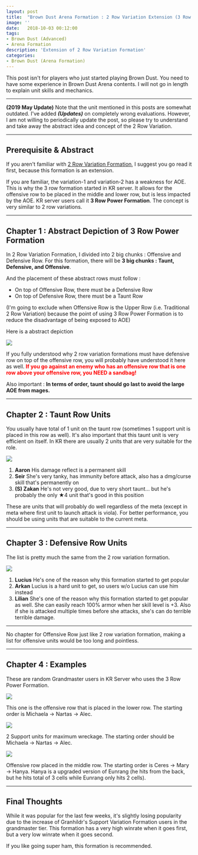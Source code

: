 ```yaml
---
layout: post
title:  "Brown Dust Arena Formation : 2 Row Variation Extension (3 Row Power Formation)"
image: ''
date:   2018-10-03 00:12:00
tags:
- Brown Dust (Advanced)
- Arena Formation
description: 'Extension of 2 Row Variation Formation'
categories:
- Brown Dust (Arena Formation)
---
```


This post isn't for players who just started playing Brown Dust. You need to have some experience in Brown Dust Arena contents. I will not go in length to explain unit skills and mechanics.

---

**(2019 May Update)**
Note that the unit mentioned in this posts are somewhat outdated. I've added ***(Updates)*** on completely wrong evaluations. However, I am not willing to periodically update the post, so please try to understand and take away the abstract idea and concept of the 2 Row Variation.

---


## Prerequisite & Abstract

If you aren't familiar with [2 Row Variation Formation](https://jinwooooo.github.io/jinwooooo-blog/browndust-arena-formation-2-row-variation/), I suggest you go read it first, because this formation is an extension.

If you are familiar, the variation-1 and variation-2 has a weakness for AOE. This is why the 3 row formation started in KR server. It allows for the offensive row to be placed in the middle and lower row, but is less impacted by the AOE. KR server users call it **3 Row Power Formation**. The concept is very similar to 2 row variations.

---

## Chapter 1 : Abstract Depiction of 3 Row Power Formation

In 2 Row Variation Formation, I divided into 2 big chunks : Offensive and Defensive Row. For this formation, there will be **3 big chunks : Taunt, Defensive, and Offensive**.

And the placement of these abstract rows must follow :

* On top of Offensive Row, there must be a Defensive Row
* On top of Defensive Row, there must be a Taunt Row

(I'm going to exclude when Offensive Row is the Upper Row (i.e. Traditional 2 Row Variation) because the point of using 3 Row Power Formation is to reduce the disadvantage of being exposed to AOE)

Here is a abstract depiction

<img src="../uploads/browndust-3-row-power-formation-abstract-sample.jpg">

If you fully understood why 2 row variation formations must have defensive row on top of the offensive row, you will probably have understood it here as well. <span style="color:red">**If you go against an enemy who has an offensive row that is one row above your offensive row, you NEED a sandbag!**</span>

Also important : **In terms of order, taunt should go last to avoid the large AOE from mages.**

---

## Chapter 2 : Taunt Row Units

You usually have total of 1 unit on the taunt row (sometimes 1 support unit is placed in this row as well). It's also important that this taunt unit is very efficient on itself. In KR there are usually 2 units that are very suitable for the role.

<img src="../uploads/browndust-3-row-power-formation-taunt-unit-example.jpg">

1. **Aaron** His damage reflect is a permanent skill
2. **Seir** She's very tanky, has immunity before attack, also has a dmg/curse skill that's permanently on
3. **(S) Zakan** He's not very good, due to very short taunt... but he's probably the only ★4 unit that's good in this position

These are units that will probably do well regardless of the meta (except in meta where first unit to launch attack is viola). For better performance, you should be using units that are suitable to the current meta.

---

## Chapter 3 : Defensive Row Units

The list is pretty much the same from the 2 row variation formation.

<img src="../uploads/browndust-3-row-power-formation-defensive-unit-example.jpg">

1. **Lucius** He's one of the reason why this formation started to get popular
2. **Arkan** Lucius is a hard unit to get, so users w/o Lucius can use him instead
3. **Lilian** She's one of the reason why this formation started to get popular as well. She can easily reach 100% armor when her skill level is +3. Also if she is attacked multiple times before she attacks, she's can do terrible terrible damage.

---

No chapter for Offensive Row just like 2 row variation formation, making a list for offensive units would be too long and pointless.

---
## Chapter 4 : Examples

These are random Grandmaster users in KR Server who uses the 3 Row Power Formation.

<img src="../uploads/browndust-3-row-power-formation-sample-1.jpg">

This one is the offensive row that is placed in the lower row. The starting order is Michaela → Nartas → Alec.

<img src="../uploads/browndust-3-row-power-formation-sample-2.jpg">

2 Support units for maximum wreckage. The starting order should be Michaela → Nartas → Alec.

<img src="../uploads/browndust-3-row-power-formation-sample-3.jpg">

Offensive row placed in the middle row. The starting order is Ceres → Mary → Hanya. Hanya is a upgraded version of Eunrang (he hits from the back, but he hits total of 3 cells while Eunrang only hits 2 cells).

---

## Final Thoughts

While it was popular for the last few weeks, it's slightly losing popularity due to the increase of Granhildr's Support Variation Formation users in the grandmaster tier. This formation has a very high winrate when it goes first, but a very low winrate when it goes second.

If you like going super ham, this formation is recommended.
